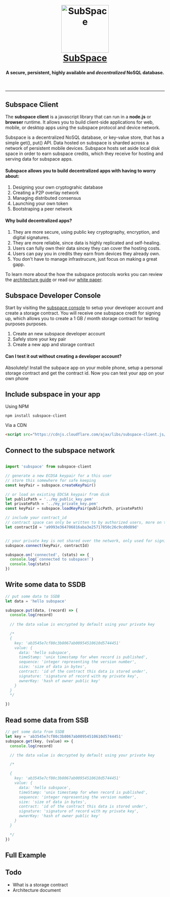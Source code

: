 <h1 align="center">
  <br>
  <img src="https://raw.githubusercontent.com/subspace/subspace.github.io/master/subspace.png" alt="SubSpace" width="150">
  <br>
  <a href="https://getsubspace.io">SubSpace</a>
  <br>
  <h4 align="center">A secure, persistent, highly available and <span style='font-style:italic'>decentralized</span> NoSQL database.</h4>
  <br>
</h1>
<hr>

## Subspace Client

The **subspace client** is a javascript library that can run in a **node.js** or **browser** runtime.  It allows you to build client-side applications for web, mobile, or desktop apps using the subspace protocol and device network.

Subspace is a decentralized NoSQL database, or key-value store, that has a simple get(), put() API. Data hosted on subspace is sharded across a network of persistent mobile devices.  Subspace hosts set aside local disk space in order to earn subspace credits, which they receive for hosting and serving data for subspace apps.  

#### Subspace allows you to build decentralized apps with having to worry about:

1. Designing your own cryptograhic database
2. Creating a P2P overlay network
3. Managing distributed consensus
4. Launching your own token
5. Bootstraping a peer network

#### Why build decentralized apps?  

1. They are more secure, using public key cryptography, encryption, and digital signatures.
2. They are more reliable, since data is highly replicated and self-healing.
3. Users can fully own their data sincey they can cover the hosting costs.
4. Users can pay you in credits they earn from devices they already own.
5. You don't have to manage infrastrucure, just focus on making a great gapp. 


To learn more about the how the subspace protocols works you can review the [architecture guide]() or read our [white paper]().

## Subspace Developer Console

Start by visiting the [subspace console](https://console.getsubspace.io) to setup your developer account and create a storage contract.  You will receive one subspace credit for signing up, which allows you to create a 1 GB / month storage contract for testing purposes purposes. 

1. Create an new subspace developer account
2. Safely store your key pair
3. Create a new app and storage contract

#### Can I test it out without creating a developer account?

Absolutely!  Install the subpace app on your mobile phone, setup a personal storage contract and get the contract id.  Now you can test your app on your own phone

## Include subspace in your app

Using NPM

```
npm install subspace-client
```

Via a CDN

```html
<script src="https://cdnjs.cloudflare.com/ajax/libs/subspace-client.js/1.0/subspace-client.min.js"></script>
```

## Connect to the subspace network

```javascript

import 'subspace' from subspace-client

// generate a new ECDSA keypair for a this user
// store this somewhere for safe keeping
const keyPair = subspace.createKeyPair()

// or load an existing EDCSA keypair from disk
let publicPath = '../my_public_key.pem'
let privatePath = '../my_private_key.pem'
const keyPair = subspace.loadKeyPair(publicPath, privatePath)

// include your contract_id 
// contract space can only be written to by authorized users, more on this later
let contractId = 'a9993e364706816aba3e25717850c26c9cd0d89d' 


// your private key is not shared over the network, only used for signing requests 
subspace.connect(keyPair, contractId)

subspace.on('connected', (stats) => {
  console.log(`connected to subspace!`)
  console.log(stats)
})
```

## Write some data to SSDB

```javascript
// put some data to SSDB 
let data = 'hello subspace'

subspace.put(data, (record) => {
  console.log(record)
  
  // the data value is encrypted by default using your private key 

  /*
  {
    key: 'ab3545e7cf80c3b8067ab00954510610d5744451'
    value: {
      data: 'hello subspace',
      timeStamp: 'unix timestamp for when record is published', 
      sequence: 'integer representing the version number',
      size: 'size of data in bytes',
      contract: 'id of the contract this data is stored under',
      signature: 'signature of record with my private key',
      ownerKey: 'hash of owner public key'
    }
  }
  */

})
```

## Read some data from SSB

```javascript
// get some data from SSDB
let key = 'ab3545e7cf80c3b8067ab00954510610d5744451'
subspace.get(key, (value) => {
  console.log(record)

  // the data value is decrypted by default using your private key 

  /*

  {
    key: 'ab3545e7cf80c3b8067ab00954510610d5744451'
    value: {
      data: 'hello subspace',
      timeStamp: 'unix timestamp for when record is published', 
      sequence: 'integer representing the version number',
      size: 'size of data in bytes',
      contract: 'id of the contract this data is stored under',
      signature: 'signature of record with my private key',
      ownerKey: 'hash of owner public key'
    }
  }

  */
})
```

## Full Example

## Todo

* What is a storage contract
* Architecture document

